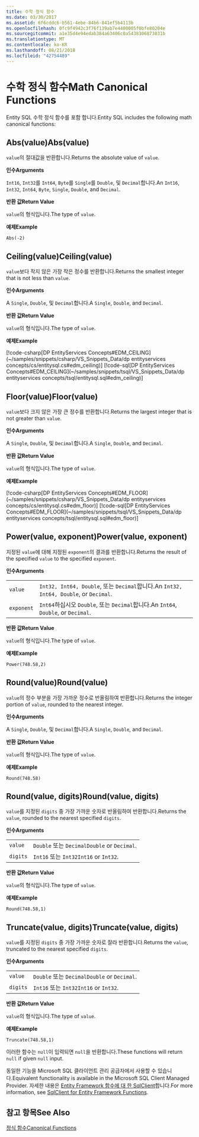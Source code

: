 ```yaml
---
title: 수학 정식 함수
ms.date: 03/30/2017
ms.assetid: 6f6cddc6-b561-4ebe-84b6-841ef5b4113b
ms.openlocfilehash: 0fc9f4942c3f76f139ab7e4400005f0bfe80204e
ms.sourcegitcommit: a1e35d4e94edab384a63406c0a5438306873031b
ms.translationtype: MT
ms.contentlocale: ko-KR
ms.lasthandoff: 08/21/2018
ms.locfileid: "42754489"
---
```

# <a name="math-canonical-functions"></a><span data-ttu-id="26af5-102">수학 정식 함수</span><span class="sxs-lookup"><span data-stu-id="26af5-102">Math Canonical Functions</span></span>

<span data-ttu-id="26af5-103">Entity SQL 수학 정식 함수를 포함 합니다.</span><span class="sxs-lookup"><span data-stu-id="26af5-103">Entity SQL includes the following math canonical functions:</span></span>
  
## <a name="absvalue"></a><span data-ttu-id="26af5-104">Abs(value)</span><span class="sxs-lookup"><span data-stu-id="26af5-104">Abs(value)</span></span>

<span data-ttu-id="26af5-105">`value`의 절대값을 반환합니다.</span><span class="sxs-lookup"><span data-stu-id="26af5-105">Returns the absolute value of `value`.</span></span>

<span data-ttu-id="26af5-106">**인수**</span><span class="sxs-lookup"><span data-stu-id="26af5-106">**Arguments**</span></span>

<span data-ttu-id="26af5-107">`Int16`, `Int32`를 `Int64`, `Byte`를 `Single`를 `Double`, 및 `Decimal`합니다.</span><span class="sxs-lookup"><span data-stu-id="26af5-107">An `Int16`, `Int32`, `Int64`, `Byte`, `Single`, `Double`, and `Decimal`.</span></span>

<span data-ttu-id="26af5-108">**반환 값**</span><span class="sxs-lookup"><span data-stu-id="26af5-108">**Return Value**</span></span>

<span data-ttu-id="26af5-109">`value`의 형식입니다.</span><span class="sxs-lookup"><span data-stu-id="26af5-109">The type of `value`.</span></span>

<span data-ttu-id="26af5-110">**예제**</span><span class="sxs-lookup"><span data-stu-id="26af5-110">**Example**</span></span>

`Abs(-2)`

## <a name="ceilingvalue"></a><span data-ttu-id="26af5-111">Ceiling(value)</span><span class="sxs-lookup"><span data-stu-id="26af5-111">Ceiling(value)</span></span>

<span data-ttu-id="26af5-112">`value`보다 작지 않은 가장 작은 정수를 반환합니다.</span><span class="sxs-lookup"><span data-stu-id="26af5-112">Returns the smallest integer that is not less than `value`.</span></span>

<span data-ttu-id="26af5-113">**인수**</span><span class="sxs-lookup"><span data-stu-id="26af5-113">**Arguments**</span></span>

<span data-ttu-id="26af5-114">A `Single`, `Double`, 및 `Decimal`합니다.</span><span class="sxs-lookup"><span data-stu-id="26af5-114">A `Single`, `Double`, and `Decimal`.</span></span>

<span data-ttu-id="26af5-115">**반환 값**</span><span class="sxs-lookup"><span data-stu-id="26af5-115">**Return Value**</span></span>

<span data-ttu-id="26af5-116">`value`의 형식입니다.</span><span class="sxs-lookup"><span data-stu-id="26af5-116">The type of `value`.</span></span>

<span data-ttu-id="26af5-117">**예제**</span><span class="sxs-lookup"><span data-stu-id="26af5-117">**Example**</span></span>

[!code-csharp[DP EntityServices Concepts#EDM_CEILING](~/samples/snippets/csharp/VS_Snippets_Data/dp entityservices concepts/cs/entitysql.cs#edm_ceiling)]
[!code-sql[DP EntityServices Concepts#EDM_CEILING](~/samples/snippets/tsql/VS_Snippets_Data/dp entityservices concepts/tsql/entitysql.sql#edm_ceiling)]

## <a name="floorvalue"></a><span data-ttu-id="26af5-118">Floor(value)</span><span class="sxs-lookup"><span data-stu-id="26af5-118">Floor(value)</span></span>

<span data-ttu-id="26af5-119">`value`보다 크지 않은 가장 큰 정수를 반환합니다.</span><span class="sxs-lookup"><span data-stu-id="26af5-119">Returns the largest integer that is not greater than `value`.</span></span>

<span data-ttu-id="26af5-120">**인수**</span><span class="sxs-lookup"><span data-stu-id="26af5-120">**Arguments**</span></span>

<span data-ttu-id="26af5-121">A `Single`, `Double`, 및 `Decimal`합니다.</span><span class="sxs-lookup"><span data-stu-id="26af5-121">A `Single`, `Double`, and `Decimal`.</span></span>

<span data-ttu-id="26af5-122">**반환 값**</span><span class="sxs-lookup"><span data-stu-id="26af5-122">**Return Value**</span></span>

<span data-ttu-id="26af5-123">`value`의 형식입니다.</span><span class="sxs-lookup"><span data-stu-id="26af5-123">The type of `value`.</span></span>

<span data-ttu-id="26af5-124">**예제**</span><span class="sxs-lookup"><span data-stu-id="26af5-124">**Example**</span></span>

[!code-csharp[DP EntityServices Concepts#EDM_FLOOR](~/samples/snippets/csharp/VS_Snippets_Data/dp entityservices concepts/cs/entitysql.cs#edm_floor)]
[!code-sql[DP EntityServices Concepts#EDM_FLOOR](~/samples/snippets/tsql/VS_Snippets_Data/dp entityservices concepts/tsql/entitysql.sql#edm_floor)]

## <a name="powervalue-exponent"></a><span data-ttu-id="26af5-125">Power(value, exponent)</span><span class="sxs-lookup"><span data-stu-id="26af5-125">Power(value, exponent)</span></span>

<span data-ttu-id="26af5-126">지정된 `value`에 대해 지정된 `exponent`의 결과를 반환합니다.</span><span class="sxs-lookup"><span data-stu-id="26af5-126">Returns the result of the specified `value` to the specified `exponent`.</span></span>

<span data-ttu-id="26af5-127">**인수**</span><span class="sxs-lookup"><span data-stu-id="26af5-127">**Arguments**</span></span>

|  |  |
|--|--|
|`value` | <span data-ttu-id="26af5-128">`Int32, Int64, Double`, 또는 `Decimal`합니다.</span><span class="sxs-lookup"><span data-stu-id="26af5-128">An `Int32, Int64, Double`, or `Decimal`.</span></span> |
|`exponent` | <span data-ttu-id="26af5-129">`Int64`하십시오 `Double`, 또는 `Decimal`합니다.</span><span class="sxs-lookup"><span data-stu-id="26af5-129">An `Int64`, `Double`, or `Decimal`.</span></span> |

<span data-ttu-id="26af5-130">**반환 값**</span><span class="sxs-lookup"><span data-stu-id="26af5-130">**Return Value**</span></span>

<span data-ttu-id="26af5-131">`value`의 형식입니다.</span><span class="sxs-lookup"><span data-stu-id="26af5-131">The type of `value`.</span></span>

<span data-ttu-id="26af5-132">**예제**</span><span class="sxs-lookup"><span data-stu-id="26af5-132">**Example**</span></span>

`Power(748.58,2)`

## <a name="roundvalue"></a><span data-ttu-id="26af5-133">Round(value)</span><span class="sxs-lookup"><span data-stu-id="26af5-133">Round(value)</span></span>

<span data-ttu-id="26af5-134">`value`의 정수 부분을 가장 가까운 정수로 반올림하여 반환합니다.</span><span class="sxs-lookup"><span data-stu-id="26af5-134">Returns the integer portion of `value`, rounded to the nearest integer.</span></span>

<span data-ttu-id="26af5-135">**인수**</span><span class="sxs-lookup"><span data-stu-id="26af5-135">**Arguments**</span></span>

<span data-ttu-id="26af5-136">A `Single`, `Double`, 및 `Decimal`합니다.</span><span class="sxs-lookup"><span data-stu-id="26af5-136">A `Single`, `Double`, and `Decimal`.</span></span>

<span data-ttu-id="26af5-137">**반환 값**</span><span class="sxs-lookup"><span data-stu-id="26af5-137">**Return Value**</span></span>

<span data-ttu-id="26af5-138">`value`의 형식입니다.</span><span class="sxs-lookup"><span data-stu-id="26af5-138">The type of `value`.</span></span>

<span data-ttu-id="26af5-139">**예제**</span><span class="sxs-lookup"><span data-stu-id="26af5-139">**Example**</span></span>

`Round(748.58)`

## <a name="roundvalue-digits"></a><span data-ttu-id="26af5-140">Round(value, digits)</span><span class="sxs-lookup"><span data-stu-id="26af5-140">Round(value, digits)</span></span>

<span data-ttu-id="26af5-141">`value`를 지정된 `digits` 중 가장 가까운 숫자로 반올림하여 반환합니다.</span><span class="sxs-lookup"><span data-stu-id="26af5-141">Returns the `value`, rounded to the nearest specified `digits`.</span></span>

<span data-ttu-id="26af5-142">**인수**</span><span class="sxs-lookup"><span data-stu-id="26af5-142">**Arguments**</span></span>

|  |  |
|--|--|
|`value`|<span data-ttu-id="26af5-143">`Double` 또는 `Decimal`</span><span class="sxs-lookup"><span data-stu-id="26af5-143">`Double` or `Decimal`.</span></span>|
|`digits`|<span data-ttu-id="26af5-144">`Int16` 또는 `Int32`</span><span class="sxs-lookup"><span data-stu-id="26af5-144">`Int16` or `Int32`.</span></span>|

<span data-ttu-id="26af5-145">**반환 값**</span><span class="sxs-lookup"><span data-stu-id="26af5-145">**Return Value**</span></span>

<span data-ttu-id="26af5-146">`value`의 형식입니다.</span><span class="sxs-lookup"><span data-stu-id="26af5-146">The type of `value`.</span></span>

<span data-ttu-id="26af5-147">**예제**</span><span class="sxs-lookup"><span data-stu-id="26af5-147">**Example**</span></span>

`Round(748.58,1)`

## <a name="truncatevalue-digits"></a><span data-ttu-id="26af5-148">Truncate(value, digits)</span><span class="sxs-lookup"><span data-stu-id="26af5-148">Truncate(value, digits)</span></span>

<span data-ttu-id="26af5-149">`value`를 지정된 `digits` 중 가장 가까운 숫자로 잘라 반환합니다.</span><span class="sxs-lookup"><span data-stu-id="26af5-149">Returns the `value`, truncated to the nearest specified `digits`.</span></span>

<span data-ttu-id="26af5-150">**인수**</span><span class="sxs-lookup"><span data-stu-id="26af5-150">**Arguments**</span></span>

|  |  |
|--|--|
|`value`|<span data-ttu-id="26af5-151">`Double` 또는 `Decimal`</span><span class="sxs-lookup"><span data-stu-id="26af5-151">`Double` or `Decimal`.</span></span>|
|`digits`|<span data-ttu-id="26af5-152">`Int16` 또는 `Int32`</span><span class="sxs-lookup"><span data-stu-id="26af5-152">`Int16` or `Int32`.</span></span>|

<span data-ttu-id="26af5-153">**반환 값**</span><span class="sxs-lookup"><span data-stu-id="26af5-153">**Return Value**</span></span>

<span data-ttu-id="26af5-154">`value`의 형식입니다.</span><span class="sxs-lookup"><span data-stu-id="26af5-154">The type of `value`.</span></span>

<span data-ttu-id="26af5-155">**예제**</span><span class="sxs-lookup"><span data-stu-id="26af5-155">**Example**</span></span>

`Truncate(748.58,1)`  
  
 <span data-ttu-id="26af5-156">이러한 함수는 `null`이 입력되면 `null`을 반환합니다.</span><span class="sxs-lookup"><span data-stu-id="26af5-156">These functions will return `null` if given `null` input.</span></span>  
  
 <span data-ttu-id="26af5-157">동일한 기능을 Microsoft SQL 클라이언트 관리 공급자에서 사용할 수 있습니다.</span><span class="sxs-lookup"><span data-stu-id="26af5-157">Equivalent functionality is available in the Microsoft SQL Client Managed Provider.</span></span> <span data-ttu-id="26af5-158">자세한 내용은 [Entity Framework 함수에 대 한 SqlClient](../../../../../../docs/framework/data/adonet/ef/sqlclient-for-ef-functions.md)합니다.</span><span class="sxs-lookup"><span data-stu-id="26af5-158">For more information, see [SqlClient for Entity Framework Functions](../../../../../../docs/framework/data/adonet/ef/sqlclient-for-ef-functions.md).</span></span>  
  
## <a name="see-also"></a><span data-ttu-id="26af5-159">참고 항목</span><span class="sxs-lookup"><span data-stu-id="26af5-159">See Also</span></span>  
 [<span data-ttu-id="26af5-160">정식 함수</span><span class="sxs-lookup"><span data-stu-id="26af5-160">Canonical Functions</span></span>](../../../../../../docs/framework/data/adonet/ef/language-reference/canonical-functions.md)
